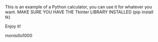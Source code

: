 This is an example of a Python calculator, you can use it for whatever you want. MAKE SURE YOU HAVE THE Tkinter LIBRARY INSTALLED (pip install tk)

Enjoy it!

monisillo1000



<!-- ....................................................................................................
....................................................,,****/////***,,................................
.............................................,(#/,,,,,,,,,,,,**,,,.,,*/*............................
.........................................*/**/,.,,,,,,,,,,,,,.*(,,,,,,,,,/*.........................
....................................../*,,,/,,,,,,,,,,,,,,,,,,,*(,,,,,,,,,,**.......................
....................................(/,,,,(,,,,,,,,,,,,,,,,,****((///////////(////*,................
..................................,(/*,,,/*,,*//(/**,,,,,,,,,,,,,,,,,,,,,,,,,,,,,,,,,,/.............
.................................,((((/*,,,,,,,,,,,,,,,,,,,,,,,,,,,,,,,,,,,,,,,,,,,,*/..............
...........................,*/(////****,,,,,,,,,,,,,,,,,,,,,,,,,,,,,,,,,,,,,,,,,,,,**...............
.........................///////////*/*,,,,,**,,,,,.,,,,,,,,,,,,,,,,,,,,,,,,,,,,,,**................
..........................,(/////////**,,.,,***,,,,,,,,,,,,,,****/////////////***/*.................
.......................*///(##(///////**,,,,,,,,**/(####(((////////////((((((##%&&#,................
....................,/,*#@@%(#####////*,*/#%#(((%&@@@@@@@@@@@@@%****%%/%@@@@(/(&#/(,..,****,........
...................((,(#/**/////##%##(*,,,*#*/@@@@@@@@@@@@@@@@(,,,*&#/@@@@@/,*@@@#(&#(/**%@&%/......
..................(/*/*,,,*,,,,*//&@/*(&@@@%,(@@@@@@@@@@@@@@&*,,,(&/#@@@@&/,/@@@@###(//***/%/*/.....
................,(/&&***,,,,,,,///(&(/(*,**#*/@@@@@@@@@@@@@%*,,*##*%@@@@&*,#@@@@@##***(***,/(#%.....
...............,&@@#(,,,,,,,,/,,,,,,%@&,,(%%/*&@@@@@@@@@@@(,,,/&(/@@@@@%**#@@@@@##*,,,*/,,,###(.....
...............*/***(,,,,,,**,,,,,,,*##&@#(%%/(@@@@@@@@@&/**/%&#((##&@&##%&&&%%##/,,,,/*,,(/*%,.....
...............,#&@&#,,,,,,/,,,,,,,,,%(//*(@@&(/((//#/,,,,,*#%(//***/%(/////#%(*,,,,,/,,*(///.......
................*((@@(.,.,,,/,,,,,,*//#@&(//(&&&(%@@*(#%#(*,,,,,,,,,,((,,/((#/,*/,,,,,*#&@%,........
.................*%(,/#,,,,,,,,,,*/,,(%(,,,,*(*(/,/%&#(/////*/(/,,,,/##&&&%#/*,/*,,,//,(*...........
...................(*,*%%(*,,,,,,,,(&&,,(%&@&/,,,/%&(##%&%#/,,,,/*,,#/,,,*(%@@**///(&(..............
....................,(&@@(,,,,*/////&#*&@#/%@#,,//,,,,,.,,,,,,,,,,,,/*,,,,/,*&#*(//,................
....................................*&%//**#%//,,*#&#*,,,,,,,*,,,,,,*#,,,,,,,,(%#...................
....................................#%#&#*#&(,,(*******(/*,,,,,,,,,,,(*,,,,,,,,(#...................
...................................,&@@#*&%,,/,..,(*,   .,//(/,,,,,,,(*,,,,,,,,,(,..................
.................................../*(%&&/,*#,    **        *   .,///(/////,..*(*/..................
..................................,(&@%*(/,(*/,  ./,*.    .*,*,,,,,,**%******,*/#(*.................
................................../%&(*/##/,,,*/*(/.     *,          **     .((#/**.................
..................................(/%@#&@#((,//,,,,,.,,,,,,*****,,,,,,,,,,,,,,*(,**.................
..................................*.,@&//&&&(,,**/((*,,,,,,//**,,,/**,,*,,,,,,,*/,..................
....................................,##%@@@@@#,,,,,.,,,,,,,,,,,,,,,,,,,,,,,,,(*.....................
....................................,%&#%@%%%%@&(*,,,,,,,,,,,,,,,,,,,,,,,/(*........................
....................................*&&((@@&&##%&@@@%#//**********/(((/,............................
..................................../*,,#%(/#@@(#@@@@@@@@@/.........................................
....................................(*,,*%&#///%&(//#&@@@@/.........................................
....................................%@@@&/***,(@%/&@/,*/(#*.........................................
................................../&&/(&%(@@@&/,/&&(,,#&&##*........................................
...............................,#&&@@@@&/,///(%#,,#&@&*,%@%%&%(.....................................
............................./&&%%&&(*/*,.*%@@#,#&##&@(,(@%#/#%%%*..................................
........................../%&&&&&&&&* ./#@@#*%&**%%///**,,,#%,/&&&&%*...............................
......................./%&&&&&&&&&&&@*     ,*#&%/##&@&%@&/*.   *&&&&&&%/............................
...................,/%@&&&&&&&&&&&@@@&,             ,#&&&&%/.  .#&&&&&&&&%*.........................
.............,*#&&&&&&&&&&&&@@@@@@@@@@&*         ,%%&&&&&@&&//(*(@&&&&&@@&&&%(,.....................
........./%&&&&&&&&&&&&&&&&&@@@@@@@@@@@@#.    ,/*.  ,%&&&&&(   .(@@@@@@@@@@&&&&/....................
.......,%&&&&&&&&&&&&&&&&&&&&@@@@@@@@@@@@&*,/,       /@@&&@&/  ./@@@@@@@@@@&&&&%....................
.......*&&&&&&&&&&&&&&&&&&&&&&@@@@@@@@@@@@@(........*&@&&&@@&#.,(@@@@@@@@@&&&@&&*................... -->

